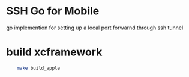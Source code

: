 # SSH Go for Mobile

go implemention for setting up a local port forwarnd through ssh tunnel

# build xcframework

````bash
    make build_apple
````
